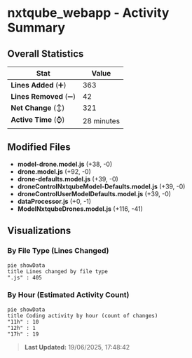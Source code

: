 # nxtqube_webapp - Activity Summary 

## Overall Statistics

| Stat                   | Value                                                             |
| ---------------------- | ----------------------------------------------------------------- |
| **Lines Added** (➕)   | 363                                          |
| **Lines Removed** (➖) | 42                                        |
| **Net Change** (↕)    | 321                |
| **Active Time** (⌚)   | 28 minutes |


## Modified Files
- **model-drone.model.js** (+38, -0)
- **drone.model.js** (+92, -0)
- **drone-defaults.model.js** (+39, -0)
- **droneControlNxtqubeModel-Defaults.model.js** (+39, -0)
- **droneControlUserModelDefaults.model.js** (+39, -0)
- **dataProcessor.js** (+0, -1)
- **ModelNxtqubeDrones.model.js** (+116, -41)

## Visualizations

### By File Type (Lines Changed)

```mermaid
pie showData
title Lines changed by file type
".js" : 405
```

### By Hour (Estimated Activity Count)

```mermaid
pie showData
title Coding activity by hour (count of changes)
"11h" : 10
"12h" : 1
"17h" : 19
```


> **Last Updated:** 19/06/2025, 17:48:42